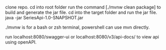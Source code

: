 clone repo.
cd into root folder
run the command [./mvnw clean package] to build and generate the jar file. 
cd into the target folder and run the jar file.
java -jar SeriesApi-1.0-SNAPSHOT.jar

./mvnw is for a bash or zsh terminal, powershell can use mvn directly.

run localhost:8080/swagger-ui or localhost:8080/v3/api-docs/ to view api using openAPI.
